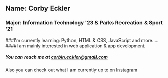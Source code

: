 ## Name: Corby Eckler
### Major: Information Technology '23 & Parks Recreation & Sport '21
###I'm currently learning: Python, HTML & CSS, JavaScript and more.....
####I am mainly interested in web application & app development
##### You can reach me at [corbin.eckler@gmail.com](corbin.eckler@gmail.com)

Also you can check out what I am currently up to on [Instagram](https://www.instagram.com/corby.trent/)
